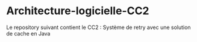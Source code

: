 # Architecture-logicielle-CC2
Le repository suivant contient le CC2 : Système de retry avec une solution de cache en Java

